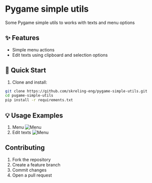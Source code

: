 # Pygame simple utils

Some Pygame simple utils to works with texts and menu options

## ✨ Features

- Simple menu actions
- Edit texts using clipboard and selection options

## 🚀 Quick Start

1. Clone and install:
```bash
git clone https://github.com/skreling-eng/pygame-simple-utils.git
cd pugame-simple-utils
pip install -r requirements.txt
```


## 💡 Usage Examples

1. Menu
   ![Menu]([http://url/to/img.png](https://github.com/skreling-eng/pygame-simple-utils/blob/main/example.png?raw=true))
2. Edit texts
   ![Menu]([http://url/to/img.png](https://github.com/skreling-eng/pygame-simple-utils/blob/main/example.png?raw=true))
    

## Contributing
1. Fork the repository
2. Create a feature branch
3. Commit changes
4. Open a pull request
